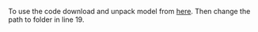 To use the code download and unpack model from [here](https://dl.fbaipublicfiles.com/fairseq/models/wmt19.ru-en.ensemble.tar.gz).
Then change the path to folder in line 19.
